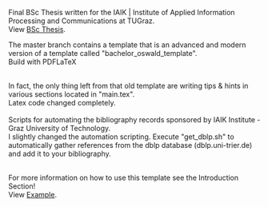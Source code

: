 Final BSc Thesis written for the IAIK | Institute of Applied Information Processing and Communications at TUGraz.<br />
View [BSc Thesis](https://github.com/theuema/BSc_Thesis_TUGraz/blob/bs_cpu_cache_model_qemu/main.pdf).

The master branch contains a template that is an advanced and modern version of a template called "bachelor_oswald_template". <br />
Build with PDFLaTeX<br /> <br /> 

In fact, the only thing left from that old template are writing tips & hints in various sections located in "main.tex". <br />  Latex code changed completely. <br /> <br /> 
Scripts for automating the bibliography records sponsored by IAIK Institute - Graz University of Technology. <br /> 
I slightly changed the automation scripting. Execute "get_dblp.sh" to automatically gather references from the dblp database 
(dblp.uni-trier.de) and add it to your bibliography.<br /> <br /> 

For more information on how to use this template see the Introduction Section!<br />
View [Example](main.pdf).

